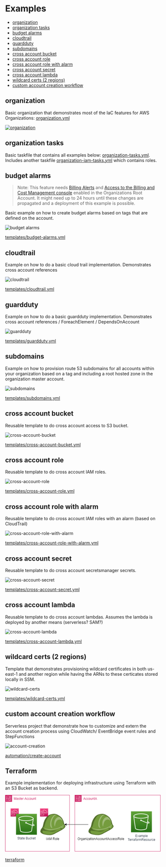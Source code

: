

# Examples
<!-- @import "[TOC]" {cmd="toc" depthFrom=2 depthTo=6 orderedList=false} -->

<!-- code_chunk_output -->

- [organization](#organization)
- [organization tasks](#organization-tasks)
- [budget alarms](#budget-alarms)
- [cloudtrail](#cloudtrail)
- [guardduty](#guardduty)
- [subdomains](#subdomains)
- [cross account bucket](#cross-account-bucket)
- [cross account role](#cross-account-role)
- [cross account role with alarm](#cross-account-role-with-alarm)
- [cross account secret](#cross-account-secret)
- [cross account lambda](#cross-account-lambda)
- [wildcard certs (2 regions)](#wildcard-certs-2-regions)
- [custom account creation workflow](#custom-account-creation-workflow)

<!-- /code_chunk_output -->

## organization

Basic organization that demonstrates most of the IaC features for AWS Organizations: [organization.yml](organization.yml)

[![organization](img/organization.png)](organization.yml)


## organization tasks

Basic taskfile that contains all examples below: [organization-tasks.yml](organization-tasks.yml). Includes another taskfile [organization-iam-tasks.yml](organization-iam-tasks.yml) which contains roles.



## budget alarms

> Note: This feature needs [Billing Alerts](https://docs.aws.amazon.com/AmazonCloudWatch/latest/monitoring/gs_monitor_estimated_charges_with_cloudwatch.html#gs_turning_on_billing_metrics) and [Access to the Billing and Cost Management console](https://docs.aws.amazon.com/awsaccountbilling/latest/aboutv2/control-access-billing.html#ControllingAccessWebsite-Activate) enabled in the Organizations Root Account. It might need up to 24 hours until these changes are propagated and a deployment of this example is possible.

Basic example on how to create budget alarms based on tags that are defined on the account.

![budget alarms](img/budget-alarms.png)

[templates/budget-alarms.yml](templates/budget-alarms.yml)


## cloudtrail

Example on how to do a basic cloud trail implementation. Demonstrates cross account references

![cloudtrail](img/cloudtrail.png)

[templates/cloudtrail.yml](templates/cloudtrail.yml)


## guardduty

Example on how to do a basic guardduty implementation. Demonstrates cross account references / ForeachElement / DependsOnAccount

![guardduty](img/guardduty.png)

[templates/guardduty.yml](templates/guardduty.yml)

## subdomains

Example on how to provision route 53 subdomains for all accounts within your organization based on a tag and including a root hosted zone in the organization master account.

![subdomains](img/subdomains.png)

[templates/subdomains.yml](templates/subdomains.yml)


## cross account bucket

Reusable template to do cross account access to S3 bucket.

![cross-account-bucket](img/cross-account-bucket.png)

[templates/cross-account-bucket.yml](templates/cross-account-bucket.yml)


## cross account role

Reusable template to do cross account IAM roles.

![cross-account-role](img/cross-account-role.png)

[templates/cross-account-role.yml](templates/cross-account-role.yml)


## cross account role with alarm

Reusable template to do cross account IAM roles with an alarm (based on CloudTrail)

![cross-account-role-with-alarm](img/cross-account-role-with-alarm.png)

[templates/cross-account-role-with-alarm.yml](templates/cross-account-role-with-alarm.yml)


## cross account secret

Reusable template to do cross account secretsmanager secrets.

![cross-account-secret](img/cross-account-secret.png)

[templates/cross-account-secret.yml](templates/cross-account-secret.yml)


## cross account lambda

Reusable template to do cross account lambdas. Assumes the lambda is deployed by another means (serverless? SAM?)

![cross-account-lambda](img/cross-account-lambda.png)

[templates/cross-account-lambda.yml](templates/cross-account-lambda.yml)

## wildcard certs (2 regions)

Template that demonstrates provisioning wildcard certificates in both us-east-1 and another region while having the ARNs to these certicates stored locally in SSM.

![wildcard-certs](img/wildcard-certs.png)

[templates/wildcard-certs.yml](templates/wildcard-certs.yml)

## custom account creation workflow

Serverless project that demonstrate how to customize and extern the account creation process using CloudWatch/ EventBridge event rules and StepFunctions

![account-creation](img/account-creation.png)

[automation/create-account](automation/create-account)

## Terraform

Example implementation for deploying infrastructure using Terraform with an S3 Bucket as backend.

![terraform](img/terraform.png)

[terraform](terraform)
